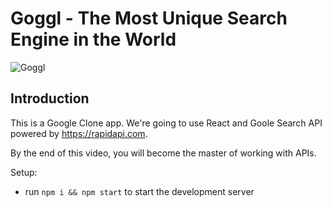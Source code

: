 # Goggl - The Most Unique Search Engine in the World

![Goggl](https://i.ibb.co/yQdYhtq/image.png)

## Introduction
 

This is a  Google Clone app. We're going to use React and Goole Search API powered by https://rapidapi.com.

By the end of this video, you will become the master of working with APIs.

Setup:
- run ```npm i && npm start``` to start the development server


